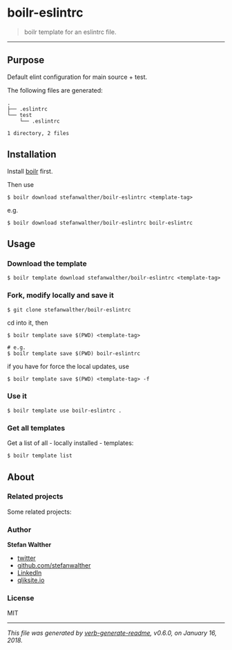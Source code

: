 # boilr-eslintrc

> boilr template for an eslintrc file.

---

## Purpose
Default elint configuration for main source + test.

The following files are generated:

```
.
├── .eslintrc
└── test
    └── .eslintrc

1 directory, 2 files

```

## Installation
Install [boilr](https://github.com/tmrts/boilr) first. 

Then use 

```
$ boilr download stefanwalther/boilr-eslintrc <template-tag>
```

e.g.
```
$ boilr download stefanwalther/boilr-eslintrc boilr-eslintrc
```

## Usage
### Download the template

```
$ boilr template download stefanwalther/boilr-eslintrc <template-tag>
```

### Fork, modify locally and save it

```
$ git clone stefanwalther/boilr-eslintrc
```

cd into it, then

```
$ boilr template save $(PWD) <template-tag>

# e.g. 
$ boilr template save $(PWD) boilr-eslintrc
```

if you have for force the local updates, use

```
$ boilr template save $(PWD) <template-tag> -f
```

### Use it

```
$ boilr template use boilr-eslintrc .
```

### Get all templates

Get a list of all - locally installed - templates:

```
$ boilr template list
```

## About

### Related projects
Some related projects:

 

### Author
**Stefan Walther**

* [twitter](http://twitter.com/waltherstefan)  
* [github.com/stefanwalther](http://github.com/stefanwalther) 
* [LinkedIn](https://www.linkedin.com/in/stefanwalther/) 
* [qliksite.io](http://qliksite.io)

### License
MIT

***

_This file was generated by [verb-generate-readme](https://github.com/verbose/verb-generate-readme), v0.6.0, on January 16, 2018._

